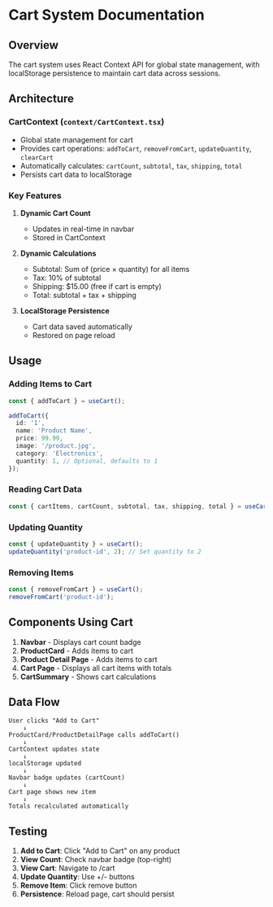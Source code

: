 # Cart System Documentation

## Overview
The cart system uses React Context API for global state management, with localStorage persistence to maintain cart data across sessions.

## Architecture

### CartContext (`context/CartContext.tsx`)
- Global state management for cart
- Provides cart operations: `addToCart`, `removeFromCart`, `updateQuantity`, `clearCart`
- Automatically calculates: `cartCount`, `subtotal`, `tax`, `shipping`, `total`
- Persists cart data to localStorage

### Key Features

1. **Dynamic Cart Count**
   - Updates in real-time in navbar
   - Stored in CartContext

2. **Dynamic Calculations**
   - Subtotal: Sum of (price × quantity) for all items
   - Tax: 10% of subtotal
   - Shipping: $15.00 (free if cart is empty)
   - Total: subtotal + tax + shipping

3. **LocalStorage Persistence**
   - Cart data saved automatically
   - Restored on page reload

## Usage

### Adding Items to Cart
```typescript
const { addToCart } = useCart();

addToCart({
  id: '1',
  name: 'Product Name',
  price: 99.99,
  image: '/product.jpg',
  category: 'Electronics',
  quantity: 1, // Optional, defaults to 1
});
```

### Reading Cart Data
```typescript
const { cartItems, cartCount, subtotal, tax, shipping, total } = useCart();
```

### Updating Quantity
```typescript
const { updateQuantity } = useCart();
updateQuantity('product-id', 2); // Set quantity to 2
```

### Removing Items
```typescript
const { removeFromCart } = useCart();
removeFromCart('product-id');
```

## Components Using Cart

1. **Navbar** - Displays cart count badge
2. **ProductCard** - Adds items to cart
3. **Product Detail Page** - Adds items to cart
4. **Cart Page** - Displays all cart items with totals
5. **CartSummary** - Shows cart calculations

## Data Flow

```
User clicks "Add to Cart"
    ↓
ProductCard/ProductDetailPage calls addToCart()
    ↓
CartContext updates state
    ↓
localStorage updated
    ↓
Navbar badge updates (cartCount)
    ↓
Cart page shows new item
    ↓
Totals recalculated automatically
```

## Testing

1. **Add to Cart**: Click "Add to Cart" on any product
2. **View Count**: Check navbar badge (top-right)
3. **View Cart**: Navigate to /cart
4. **Update Quantity**: Use +/- buttons
5. **Remove Item**: Click remove button
6. **Persistence**: Reload page, cart should persist

